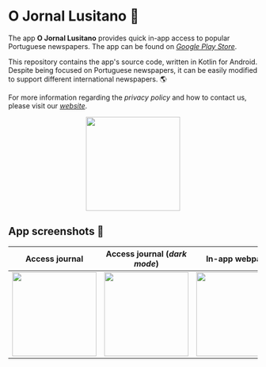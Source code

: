 # O Jornal Lusitano 📰
The app **O Jornal Lusitano** provides quick in-app access to popular Portuguese newspapers. The app can be found on [_Google Play Store_](https://play.google.com/store/apps/details?id=com.pexers.ojornallusitano).

This repository contains the app's source code, written in Kotlin for Android. Despite being focused on Portuguese newspapers, it can be easily modified to support different international newspapers. 🌎

For more information regarding the _privacy policy_ and how to contact us, please visit our [_website_](https://sites.google.com/view/o-jornal-lusitano/home).

<p align="center">
  <img src="https://user-images.githubusercontent.com/47757441/204115466-74fd0b6c-c821-4846-8e00-e53d86a2991c.png" width="190">
</p>

## App screenshots 📱
Access journal|Access journal (_dark mode_)|In-app webpage|Navigation drawer|
:-------------------------:|:-------------------------:|:-------------------------:|:-------------------------: |
<img src="https://user-images.githubusercontent.com/47757441/203153660-dfe3edd0-6dad-4d12-9697-19fe11339eed.jpg" width="170">|<img src="https://user-images.githubusercontent.com/47757441/203153847-b5e1b650-0ec1-4fa1-97f1-f1ab74be4d4f.jpg" width="170">|<img src="https://user-images.githubusercontent.com/47757441/203153706-a0bcb242-0435-400d-9246-6733b17b09bb.jpg" width="170">|<img src="https://user-images.githubusercontent.com/47757441/203153724-a95ad5cd-fea5-47c3-876b-beb59f09eb1d.jpg" width="170">

